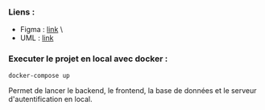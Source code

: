 ### Liens :
- Figma : [link](https://www.figma.com/team_invite/redeem/F0GIULsZxgRYhiUmeUcUs6) \
- UML : [link](https://lucid.app/lucidchart/1956c821-2ea6-42f6-a446-124210df990f/edit?invitationId=inv_65c7b510-5872-40d7-a92a-50c18eb7a06c&page=HWEp-vi-RSFO#)

### Executer le projet en local avec docker :
```bash
docker-compose up
```

Permet de lancer le backend, le frontend, la base de données et le serveur d'autentification en local.